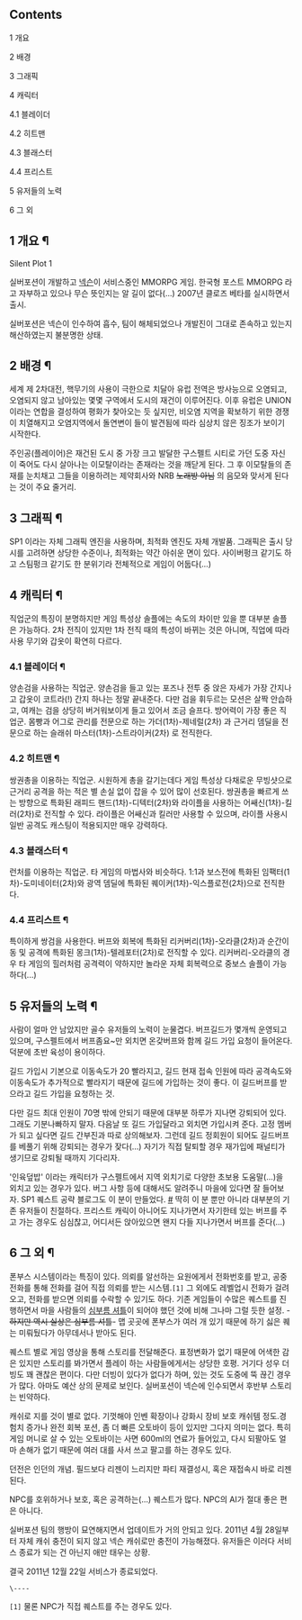 ## Contents

    

1 개요

2 배경

3 그래픽

4 캐릭터

    

4.1 블레이더

4.2 히트맨

4.3 블래스터

4.4 프리스트

5 유저들의 노력

6 그 외

## 1 개요 ¶

Silent Plot 1  

  

실버포션이 개발하고 [넥슨](%EB%84%A5%EC%8A%A8.md)이 서비스중인 MMORPG 게임. 한국형 포스트 MMORPG 라고
자부하고 있으나 무슨 뜻인지는 알 길이 없다(...) 2007년 클로즈 베타를 실시하면서 출시.

  

실버포션은 넥슨이 인수하여 흡수, 팀이 해체되었으나 개발진이 그대로 존속하고 있는지 해산하였는지 불분명한 상태.  

## 2 배경 ¶

세계 제 2차대전, 핵무기의 사용이 극한으로 치달아 유럽 전역은 방사능으로 오염되고, 오염되지 않고 남아있는 몇몇 구역에서 도시의 재건이
이루어진다. 이후 유럽은 UNION이라는 연합을 결성하여 평화가 찾아오는 듯 싶지만, 비오염 지역을 확보하기 위한 경쟁이 치열해지고
오염지역에서 돌연변이 들이 발견됨에 따라 심상치 않은 징조가 보이기 시작한다.  

  

주인공(플레이어)은 재건된 도시 중 가장 크고 발달한 구스펠트 시티로 가던 도중 자신이 죽어도 다시 살아나는 이모탈이라는 존재라는 것을
깨닫게 된다. 그 후 이모탈들의 존재를 눈치채고 그들을 이용하려는 제약회사와 NRB <del>노래방 아님</del> 의 음모와 맞서게 된다는
것이 주요 줄거리.

## 3 그래픽 ¶

SP1 이라는 자체 그래픽 엔진을 사용하며, 최적화 엔진도 자체 개발품. 그래픽은 출시 당시를 고려하면 상당한 수준이나, 최적화는 약간
아쉬운 면이 있다. 사이버펑크 같기도 하고 스팀펑크 같기도 한 분위기라 전체적으로 게임이 어둡다(...)  

## 4 캐릭터 ¶

직업군의 특징이 분명하지만 게임 특성상 솔플에는 속도의 차이만 있을 뿐 대부분 솔플은 가능하다. 2차 전직이 있지만 1차 전직 때의 특성이
바뀌는 것은 아니며, 직업에 따라 사용 무기와 갑옷이 확연히 다르다.  

### 4.1 블레이더 ¶

양손검을 사용하는 직업군. 양손검을 들고 있는 포즈나 전투 중 앉은 자세가 가장 간지나고 갑옷이 코트라(!) 간지 하나는 정말 끝내준다.
다만 검을 휘두르는 모션은 살짝 안습하고, 여캐는 검을 상당히 버거워보이게 들고 있어서 조금 슬프다. 방어력이 가장 좋은 직업군. 몸빵과
어그로 관리를 전문으로 하는 가더(1차)-제네럴(2차) 과 근거리 뎀딜을 전문으로 하는 슬래쉬 마스터(1차)-스트라이커(2차) 로 전직한다.  

### 4.2 히트맨 ¶

쌍권총을 이용하는 직업군. 시원하게 총을 갈기는데다 게임 특성상 다채로운 무빙샷으로 근거리 공격을 하는 적은 별 손실 없이 잡을 수 있어
많이 선호된다. 쌍권총을 빠르게 쓰는 방향으로 특화된 래피드 핸드(1차)-디텍터(2차)와 라이플을 사용하는 어쌔신(1차)-킬러(2차)로
전직할 수 있다. 라이플은 어쌔신과 킬러만 사용할 수 있으며, 라이플 사용시 일반 공격도 캐스팅이 적용되지만 매우 강력하다.  

### 4.3 블래스터 ¶

런처를 이용하는 직업군. 타 게임의 마법사와 비슷하다. 1:1과 보스전에 특화된 임팩터(1차)-도미네이터(2차)와 광역 뎀딜에 특화된
퀘이커(1차)-익스플로전(2차)으로 전직한다.  

### 4.4 프리스트 ¶

특이하게 쌍검을 사용한다. 버프와 회복에 특화된 리커버리(1차)-오라클(2차)과 순간이동 및 공격에 특화된 몽크(1차)-텔레포터(2차)로
전직할 수 있다. 리커버리-오라클의 경우 타 게임의 힐러처럼 공격력이 약하지만 놀라운 자체 회복력으로 중보스 솔플이 가능하다(...)  

## 5 유저들의 노력 ¶

사람이 얼마 안 남았지만 골수 유저들의 노력이 눈물겹다. 버프길드가 몇개씩 운영되고 있으며, 구스펠트에서 버프좀요~만 외치면 온갖버프와 함께
길드 가입 요청이 들어온다. 덕분에 초반 육성이 용이하다.  

  

길드 가입시 기본으로 이동속도가 20 빨라지고, 길드 현재 접속 인원에 따라 공격속도와 이동속도가 추가적으로 빨라지기 때문에 길드에 가입하는
것이 좋다. 이 길드버프를 받으라고 길드 가입을 요청하는 것.  

  

다만 길드 최대 인원이 70명 밖에 안되기 때문에 대부분 하루가 지나면 강퇴되어 있다. 그래도 기분나빠하지 말자. 다음날 또 길드 가입달라고
외치면 가입시켜 준다. 고정 멤버가 되고 싶다면 길드 간부진과 따로 상의해보자. 그런데 길드 정회원이 되어도 길드버프를 베풀기 위해 강퇴되는
경우가 잦다(...) 자기가 직접 탈퇴할 경우 재가입에 패널티가 생기므로 강퇴될 때까지 기다리자.  

  

'인육덮밥' 이라는 캐릭터가 구스펠트에서 지역 외치기로 다양한 초보용 도움말(...)을 외치고 있는 경우가 있다. 버그 사항 등에 대해서도
알려주니 마을에 있다면 잘 들어보자. SP1 퀘스트 공략 블로그도 이 분이 만들었다.
[#](http://blog.daum.net/errorpopo/) 딱히 이 분 뿐만 아니라 대부분의 기존 유저들이 친절하다. 프리스트 캐릭이
아니어도 지나가면서 자기한테 있는 버프를 주고 가는 경우도 심심찮고, 어디서든 앉아있으면 왠지 다들 지나가면서 버프를 준다(...)

## 6 그 외 ¶

폰부스 시스템이라는 특징이 있다. 의뢰를 알선하는 요원에게서 전화번호를 받고, 공중전화를 통해 전화를 걸어 직접 의뢰를 받는
시스템.`[1]` 그 외에도 레벨업시 전화가 걸려오고, 전화를 받으면 의뢰를 수락할 수 있기도 하다. 기존 게임들이 수많은 퀘스트를
진행하면서 마을 사람들의 [심부름 셔틀](%EB%B9%B5%EC%85%94%ED%8B%80.md)이 되어야 했던 것에 비해 그나마 그럴
듯한 설정. -<del>하지만 역시 실상은 심부름 셔틀</del>\- 맵 곳곳에 폰부스가 여러 개 있기 때문에 하기 싫은 퀘는 미뤄뒀다가
아무데서나 받아도 된다.

  

퀘스트 별로 게임 영상을 통해 스토리를 전달해준다. 표정변화가 없기 때문에 어색한 감은 있지만 스토리를 봐가면서 플레이 하는 사람들에게서는
상당한 호평. 거기다 성우 더빙도 꽤 괜찮은 편이다. 다만 더빙이 있다가 없다가 하며, 있는 것도 도중에 뚝 끊긴 경우가 많다. 아마도 예산
상의 문제로 보인다. 실버포션이 넥슨에 인수되면서 후반부 스토리는 빈약하다.  

  

캐쉬로 지를 것이 별로 없다. 기껏해야 인벤 확장이나 강화시 장비 보호 캐쉬템 정도.경험치 증가나 완전 회복 포션, 좀 더 빠른 오토바이
등이 있지만 그다지 의미는 없다. 특히 게임 머니로 살 수 있는 오토바이는 사면 600ml의 연료가 들어있고, 다시 되팔아도 얼마 손해가
없기 때문에 여러 대를 사서 쓰고 팔고를 하는 경우도 있다.  

  

던전은 인던의 개념. 필드보다 리젠이 느리지만 파티 재결성시, 혹은 재접속시 바로 리젠된다.  

  

NPC를 호위하거나 보호, 혹은 공격하는(...) 퀘스트가 많다. NPC의 AI가 절대 좋은 편은 아니다.  

  

실버포션 팀의 행방이 묘연해지면서 업데이트가 거의 안되고 있다. 2011년 4월 28일부터 자체 캐쉬 충전이 되지 않고 넥슨 캐쉬로만 충전이
가능해졌다. 유저들은 이러다 서비스 종료가 되는 건 아닌지 애만 태우는 상황.  

  

결국 2011년 12월 22일 서비스가 종료되었다.  

  

`\----`

`[1]` 물론 NPC가 직접 퀘스트를 주는 경우도 있다.

